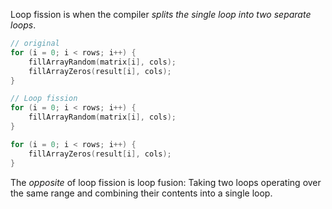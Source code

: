 Loop fission is when the compiler *splits the single loop into two separate loops*.

```c
// original
for (i = 0; i < rows; i++) {
    fillArrayRandom(matrix[i], cols);
    fillArrayZeros(result[i], cols);
}

// Loop fission
for (i = 0; i < rows; i++) {
    fillArrayRandom(matrix[i], cols);
}

for (i = 0; i < rows; i++) {
    fillArrayZeros(result[i], cols);
}
```

The *opposite* of loop fission is loop fusion: Taking two loops operating over the same range and combining their contents into a single loop.

